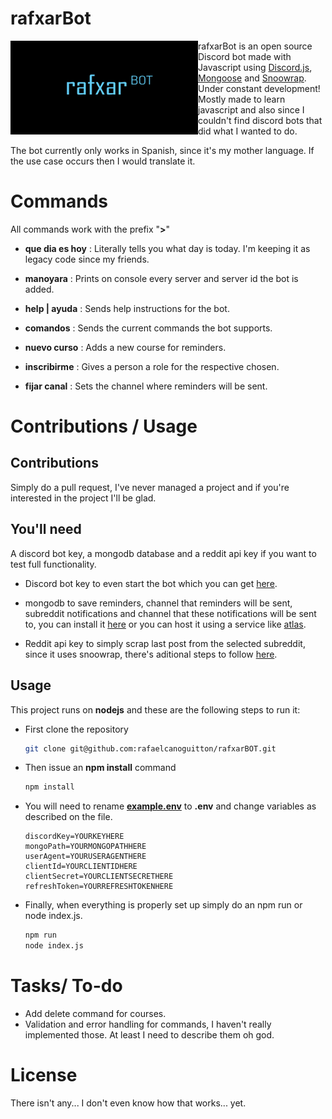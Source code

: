 # rafxarBot

<img width="300" height="150" align="left" style="float: left;" alt="rafxarBot" src="pirfil.png">rafxarBot is an open source Discord bot made with Javascript using [Discord.js](https://discord.js.org), [Mongoose](https://mongoosejs.com) and [Snoowrap](https://github.com/not-an-aardvark/snoowrap). Under constant development! Mostly made to learn javascript and also since I couldn't find discord bots that did what I wanted to do.

The bot currently only works in Spanish, since it's my mother language. If the use case occurs then I would translate it.

# Commands

All commands work with the prefix "**>**"

- **que dia es hoy** : Literally tells you what day is today. I'm keeping it as legacy code since my friends.

- **manoyara** : Prints on console every server and server id the bot is added.

- **help | ayuda** : Sends help instructions for the bot.

- **comandos** : Sends the current commands the bot supports.

- **nuevo curso** : Adds a new course for reminders.

- **inscribirme** : Gives a person a role for the respective chosen.

- **fijar canal** : Sets the channel where reminders will be sent.

# Contributions / Usage

## Contributions

Simply do a pull request, I've never managed a project and if you're interested in the project I'll be glad.

## You'll need

A discord bot key, a mongodb database and a reddit api key if you want to test full functionality.

- Discord bot key to even start the bot which you can get [here](https://discord.com/developers/docs/intro).

- mongodb to save reminders, channel that reminders will be sent, subreddit notifications and channel that these notifications will be sent to, you can install it [here](https://docs.mongodb.com/manual/installation/) or you can host it using a service like [atlas](https://www.mongodb.com/cloud/atlas?tck=docs_server).

- Reddit api key to simply scrap last post from the selected subreddit, since it uses snoowrap, there's aditional steps to follow [here](https://browntreelabs.com/scraping-reddits-api-with-snoowrap/).

## Usage

This project runs on **nodejs** and these are the following steps to run it:

- First clone the repository
  
  ```bash
  git clone git@github.com:rafaelcanoguitton/rafxarBOT.git
  ```

- Then issue an **npm install** command
  
  ```bash
  npm install
  ```

- You will need to rename [**example.env**](example.env) to **.env** and change variables as described on the file.
  
  ```env
  discordKey=YOURKEYHERE
  mongoPath=YOURMONGOPATHHERE
  userAgent=YOURUSERAGENTHERE
  clientId=YOURCLIENTIDHERE
  clientSecret=YOURCLIENTSECRETHERE
  refreshToken=YOURREFRESHTOKENHERE
  ```

- Finally, when everything is properly set up simply do an npm run or node index.js.
  
  ```bash
  npm run
  node index.js
  ```

# Tasks/ To-do

- Add delete command for courses.
- Validation and error handling for commands, I haven't really implemented those. At least I need to describe them oh god.

# License

There isn't any... I don't even know how that works... yet.
